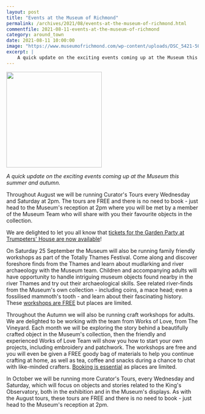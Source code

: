```yaml
---
layout: post
title: "Events at the Museum of Richmond"
permalink: /archives/2021/08/events-at-the-museum-of-richmond.html
commentfile: 2021-08-11-events-at-the-museum-of-richmond
category: around_town
date: 2021-08-11 10:00:00
image: "https://www.museumofrichmond.com/wp-content/uploads/DSC_5421-500x300-c-center@2x.jpg"
excerpt: |
    A quick update on the exciting events coming up at the Museum this summer and autumn.
---
```


<img src="https://www.museumofrichmond.com/wp-content/uploads/DSC_5421-500x300-c-center@2x.jpg" alt="" width="250" class="photo right" >

*A quick update on the exciting events coming up at the Museum this summer and autumn.*

Throughout August we will be running Curator's Tours every Wednesday and Saturday at 2pm. The tours are FREE and there is no need to book - just head to the Museum's reception at 2pm where you will be met by a member of the Museum Team who will share with you their favourite objects in the collection.

We are delighted to let you all know that [tickets for the Garden Party at Trumpeters' House are now available](https://museum-of-richmond.arttickets.org.uk/the-museum-of-richmond/2021-09-18-trumpeters-house-garden-party?t=717)!

On Saturday 25 September the Museum will also be running family friendly workshops as part of the Totally Thames Festival. Come along and discover foreshore finds from the Thames and learn about mudlarking and river archaeology with the Museum team. Children and accompanying adults will have opportunity to handle intriguing museum objects found nearby in the river Thames and try out their archaeological skills. See related river-finds from the Museum's own collection - including coins, a mace head; even a fossilised mammoth's tooth - and learn about their fascinating history. These [workshops are FREE](https://www.eventbrite.co.uk/e/foreshore-finds-at-the-museum-of-richmond-tickets-162315938341) but places are limited.

Throughout the Autumn we will also be running craft workshops for adults. We are delighted to be working with the team from Works of Love, from The Vineyard. Each month we will be exploring the story behind a beautifully crafted object in the Museum's collection, then the friendly and experienced Works of Love Team will show you how to start your own projects, including embroidery and patchwork. The workshops are free and you will even be given a FREE goody bag of materials to help you continue crafting at home, as well as tea, coffee and snacks during a chance to chat with like-minded crafters. [Booking is essential](https://museum-of-richmond.arttickets.org.uk/the-museum-of-richmond/2021-09-08-coffee-and-crafting) as places are limited.

In October we will be running more Curator's Tours, every Wednesday and Saturday, which will focus on objects and stories related to the King's Observatory, both in the exhibition and in the Museum's displays. As with the August tours, these tours are FREE and there is no need to book - just head to the Museum's reception at 2pm.
